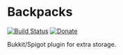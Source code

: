 # Backpacks
[![Build Status](https://github.com/DevRice/Backpacks/)]()
[![Donate](https://img.shields.io/badge/Donate-PayPal-green.svg)](https://www.paypal.com/cgi-bin/webscr?cmd=_donations&business=ZEBBF5UEEELZL&lc=US&item_name=Alex%20Nite&currency_code=USD&bn=PP%2dDonationsBF%3abtn_donateCC_LG%2egif%3aNonHosted)

Bukkit/Spigot plugin for extra storage.
